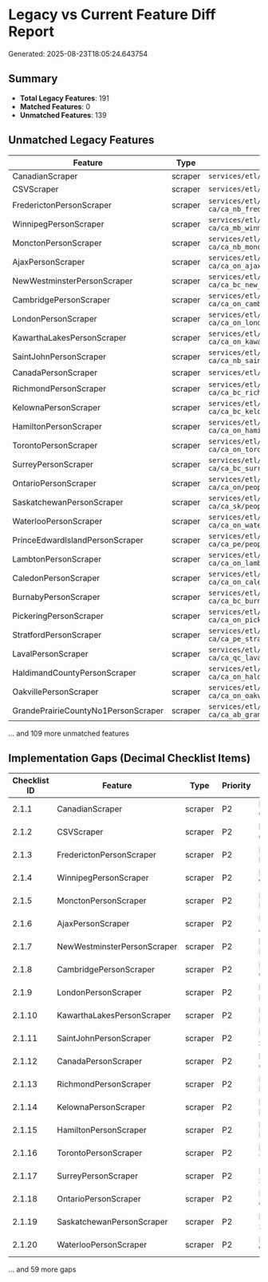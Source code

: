 # Legacy vs Current Feature Diff Report

Generated: 2025-08-23T18:05:24.643754

## Summary

- **Total Legacy Features**: 191
- **Matched Features**: 0
- **Unmatched Features**: 139

## Unmatched Legacy Features

| Feature | Type | File |
|---------|------|------|
| CanadianScraper | scraper | `services/etl/legacy-scrapers-ca/utils.py` |
| CSVScraper | scraper | `services/etl/legacy-scrapers-ca/utils.py` |
| FrederictonPersonScraper | scraper | `services/etl/legacy-scrapers-ca/ca_nb_fredericton/people.py` |
| WinnipegPersonScraper | scraper | `services/etl/legacy-scrapers-ca/ca_mb_winnipeg/people.py` |
| MonctonPersonScraper | scraper | `services/etl/legacy-scrapers-ca/ca_nb_moncton/people.py` |
| AjaxPersonScraper | scraper | `services/etl/legacy-scrapers-ca/ca_on_ajax/people.py` |
| NewWestminsterPersonScraper | scraper | `services/etl/legacy-scrapers-ca/ca_bc_new_westminster/people.py` |
| CambridgePersonScraper | scraper | `services/etl/legacy-scrapers-ca/ca_on_cambridge/people.py` |
| LondonPersonScraper | scraper | `services/etl/legacy-scrapers-ca/ca_on_london/people.py` |
| KawarthaLakesPersonScraper | scraper | `services/etl/legacy-scrapers-ca/ca_on_kawartha_lakes/people.py` |
| SaintJohnPersonScraper | scraper | `services/etl/legacy-scrapers-ca/ca_nb_saint_john/people.py` |
| CanadaPersonScraper | scraper | `services/etl/legacy-scrapers-ca/ca/people.py` |
| RichmondPersonScraper | scraper | `services/etl/legacy-scrapers-ca/ca_bc_richmond/people.py` |
| KelownaPersonScraper | scraper | `services/etl/legacy-scrapers-ca/ca_bc_kelowna/people.py` |
| HamiltonPersonScraper | scraper | `services/etl/legacy-scrapers-ca/ca_on_hamilton/people.py` |
| TorontoPersonScraper | scraper | `services/etl/legacy-scrapers-ca/ca_on_toronto/people.py` |
| SurreyPersonScraper | scraper | `services/etl/legacy-scrapers-ca/ca_bc_surrey/people.py` |
| OntarioPersonScraper | scraper | `services/etl/legacy-scrapers-ca/ca_on/people.py` |
| SaskatchewanPersonScraper | scraper | `services/etl/legacy-scrapers-ca/ca_sk/people.py` |
| WaterlooPersonScraper | scraper | `services/etl/legacy-scrapers-ca/ca_on_waterloo/people.py` |
| PrinceEdwardIslandPersonScraper | scraper | `services/etl/legacy-scrapers-ca/ca_pe/people.py` |
| LambtonPersonScraper | scraper | `services/etl/legacy-scrapers-ca/ca_on_lambton/people.py` |
| CaledonPersonScraper | scraper | `services/etl/legacy-scrapers-ca/ca_on_caledon/people.py` |
| BurnabyPersonScraper | scraper | `services/etl/legacy-scrapers-ca/ca_bc_burnaby/people.py` |
| PickeringPersonScraper | scraper | `services/etl/legacy-scrapers-ca/ca_on_pickering/people.py` |
| StratfordPersonScraper | scraper | `services/etl/legacy-scrapers-ca/ca_pe_stratford/people.py` |
| LavalPersonScraper | scraper | `services/etl/legacy-scrapers-ca/ca_qc_laval/people.py` |
| HaldimandCountyPersonScraper | scraper | `services/etl/legacy-scrapers-ca/ca_on_haldimand_county/people.py` |
| OakvillePersonScraper | scraper | `services/etl/legacy-scrapers-ca/ca_on_oakville/people.py` |
| GrandePrairieCountyNo1PersonScraper | scraper | `services/etl/legacy-scrapers-ca/ca_ab_grande_prairie_county_no_1/people.py` |

... and 109 more unmatched features

## Implementation Gaps (Decimal Checklist Items)

| Checklist ID | Feature | Type | Priority | Action |
|--------------|---------|------|----------|---------|
| 2.1.1 | CanadianScraper | scraper | P2 | Implement scraper for CanadianScraper |
| 2.1.2 | CSVScraper | scraper | P2 | Implement scraper for CSVScraper |
| 2.1.3 | FrederictonPersonScraper | scraper | P2 | Implement scraper for FrederictonPersonScraper |
| 2.1.4 | WinnipegPersonScraper | scraper | P2 | Implement scraper for WinnipegPersonScraper |
| 2.1.5 | MonctonPersonScraper | scraper | P2 | Implement scraper for MonctonPersonScraper |
| 2.1.6 | AjaxPersonScraper | scraper | P2 | Implement scraper for AjaxPersonScraper |
| 2.1.7 | NewWestminsterPersonScraper | scraper | P2 | Implement scraper for NewWestminsterPersonScraper |
| 2.1.8 | CambridgePersonScraper | scraper | P2 | Implement scraper for CambridgePersonScraper |
| 2.1.9 | LondonPersonScraper | scraper | P2 | Implement scraper for LondonPersonScraper |
| 2.1.10 | KawarthaLakesPersonScraper | scraper | P2 | Implement scraper for KawarthaLakesPersonScraper |
| 2.1.11 | SaintJohnPersonScraper | scraper | P2 | Implement scraper for SaintJohnPersonScraper |
| 2.1.12 | CanadaPersonScraper | scraper | P2 | Implement scraper for CanadaPersonScraper |
| 2.1.13 | RichmondPersonScraper | scraper | P2 | Implement scraper for RichmondPersonScraper |
| 2.1.14 | KelownaPersonScraper | scraper | P2 | Implement scraper for KelownaPersonScraper |
| 2.1.15 | HamiltonPersonScraper | scraper | P2 | Implement scraper for HamiltonPersonScraper |
| 2.1.16 | TorontoPersonScraper | scraper | P2 | Implement scraper for TorontoPersonScraper |
| 2.1.17 | SurreyPersonScraper | scraper | P2 | Implement scraper for SurreyPersonScraper |
| 2.1.18 | OntarioPersonScraper | scraper | P2 | Implement scraper for OntarioPersonScraper |
| 2.1.19 | SaskatchewanPersonScraper | scraper | P2 | Implement scraper for SaskatchewanPersonScraper |
| 2.1.20 | WaterlooPersonScraper | scraper | P2 | Implement scraper for WaterlooPersonScraper |

... and 59 more gaps
